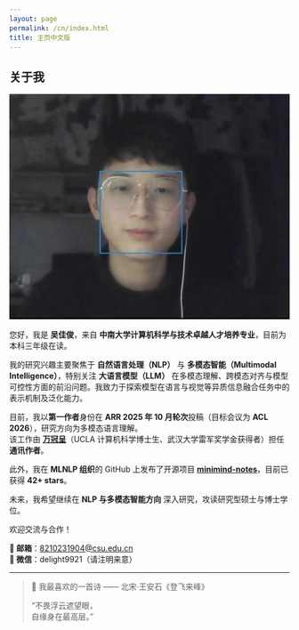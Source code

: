 ```yaml
---
layout: page
permalink: /cn/index.html
title: 主页中文版
---
```


## 关于我

<img src="/images/jiajunwu.jpg" class="floatpic">

您好，我是 **吴佳俊**，来自 **中南大学计算机科学与技术卓越人才培养专业**，目前为本科三年级在读。

我的研究兴趣主要聚焦于 **自然语言处理（NLP）** 与 **多模态智能（Multimodal Intelligence）**，特别关注 **大语言模型（LLM）** 在多模态理解、跨模态对齐与模型可控性方面的前沿问题。我致力于探索模型在语言与视觉等异质信息融合任务中的表示机制及泛化能力。

目前，我以**第一作者**身份在 **ARR 2025 年 10 月轮次**投稿（目标会议为 **ACL 2026**），研究方向为多模态语言理解。  
该工作由 **[万冠呈](https://guanchengwan.github.io)**（UCLA 计算机科学博士生、武汉大学雷军奖学金获得者）担任**通讯作者**。

此外，我在 **MLNLP 组织**的 GitHub 上发布了开源项目 [**minimind-notes**](https://github.com/MLNLP-World/minimind-notes)，目前已获得 **42+ stars**。

未来，我希望继续在 **NLP 与多模态智能方向** 深入研究，攻读研究型硕士与博士学位。

欢迎交流与合作！

**📧 邮箱**：8210231904@csu.edu.cn  
**💬 微信**：delight9921（请注明来意）

---

> 📖 我最喜欢的一首诗 —— 北宋·王安石《登飞来峰》
>
> “不畏浮云遮望眼，  
> 自缘身在最高层。”
